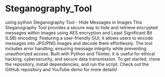 # Steganography_Tool
using python
Steganography Tool - Hide Messages in Images
This Steganography Tool provides a secure way to hide and retrieve encrypted messages within images using AES encryption and Least Significant Bit (LSB) encoding. Featuring a user-friendly GUI, it allows users to encode messages into JPG/PNG images and decode them effortlessly. The tool includes error handling, ensuring message integrity while preventing unauthorized access. Built with Python and Tkinter, it is useful for ethical hacking, cybersecurity, and secure data transmission. To get started, clone the repository, install dependencies, and run the script. Check out the GitHub repository and YouTube demo for more details! 
